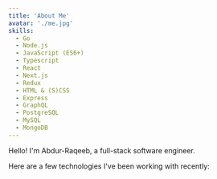 ```yaml
---
title: 'About Me'
avatar: './me.jpg'
skills:
  - Go
  - Node.js
  - JavaScript (ES6+)
  - Typescript
  - React
  - Next.js
  - Redux
  - HTML & (S)CSS
  - Express
  - GraphQL
  - PostgreSQL
  - MySQL
  - MongoDB
---
```


Hello! I'm Abdur-Raqeeb, a full-stack software engineer.

Here are a few technologies I've been working with recently:
